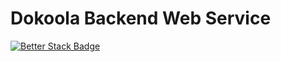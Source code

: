 # Dokoola Backend Web Service

[![Better Stack Badge](https://uptime.betterstack.com/status-badges/v2/monitor/1hmjb.svg)](https://uptime.betterstack.com/?utm_source=status_badge)
